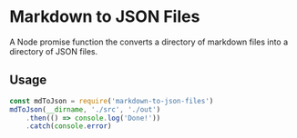 # Markdown to JSON Files

A Node promise function the converts a directory of markdown files into a directory of JSON files.

## Usage

```js
const mdToJson = require('markdown-to-json-files')
mdToJson(__dirname, './src', './out')
	.then(() => console.log('Done!'))
	.catch(console.error)
```
